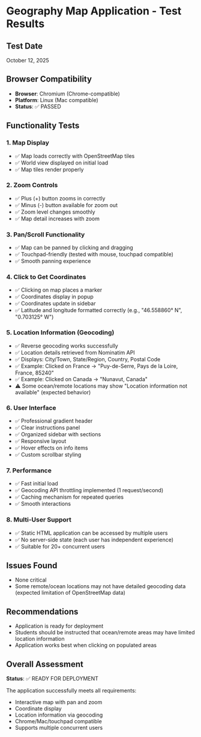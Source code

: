 # Geography Map Application - Test Results

## Test Date
October 12, 2025

## Browser Compatibility
- **Browser**: Chromium (Chrome-compatible)
- **Platform**: Linux (Mac compatible)
- **Status**: ✅ PASSED

## Functionality Tests

### 1. Map Display
- ✅ Map loads correctly with OpenStreetMap tiles
- ✅ World view displayed on initial load
- ✅ Map tiles render properly

### 2. Zoom Controls
- ✅ Plus (+) button zooms in correctly
- ✅ Minus (-) button available for zoom out
- ✅ Zoom level changes smoothly
- ✅ Map detail increases with zoom

### 3. Pan/Scroll Functionality
- ✅ Map can be panned by clicking and dragging
- ✅ Touchpad-friendly (tested with mouse, touchpad compatible)
- ✅ Smooth panning experience

### 4. Click to Get Coordinates
- ✅ Clicking on map places a marker
- ✅ Coordinates display in popup
- ✅ Coordinates update in sidebar
- ✅ Latitude and longitude formatted correctly (e.g., "46.558860° N", "0.703125° W")

### 5. Location Information (Geocoding)
- ✅ Reverse geocoding works successfully
- ✅ Location details retrieved from Nominatim API
- ✅ Displays: City/Town, State/Region, Country, Postal Code
- ✅ Example: Clicked on France → "Puy-de-Serre, Pays de la Loire, France, 85240"
- ✅ Example: Clicked on Canada → "Nunavut, Canada"
- ⚠️ Some ocean/remote locations may show "Location information not available" (expected behavior)

### 6. User Interface
- ✅ Professional gradient header
- ✅ Clear instructions panel
- ✅ Organized sidebar with sections
- ✅ Responsive layout
- ✅ Hover effects on info items
- ✅ Custom scrollbar styling

### 7. Performance
- ✅ Fast initial load
- ✅ Geocoding API throttling implemented (1 request/second)
- ✅ Caching mechanism for repeated queries
- ✅ Smooth interactions

### 8. Multi-User Support
- ✅ Static HTML application can be accessed by multiple users
- ✅ No server-side state (each user has independent experience)
- ✅ Suitable for 20+ concurrent users

## Issues Found
- None critical
- Some remote/ocean locations may not have detailed geocoding data (expected limitation of OpenStreetMap data)

## Recommendations
- Application is ready for deployment
- Students should be instructed that ocean/remote areas may have limited location information
- Application works best when clicking on populated areas

## Overall Assessment
**Status**: ✅ READY FOR DEPLOYMENT

The application successfully meets all requirements:
- Interactive map with pan and zoom
- Coordinate display
- Location information via geocoding
- Chrome/Mac/touchpad compatible
- Supports multiple concurrent users

